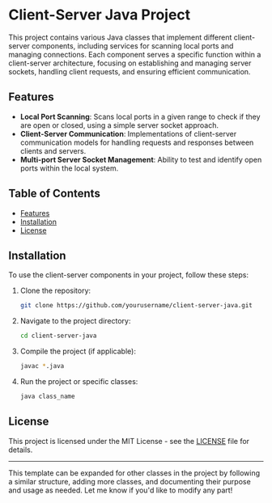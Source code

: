 # Client-Server Java Project

This project contains various Java classes that implement different client-server components, including services for scanning local ports and managing connections. Each component serves a specific function within a client-server architecture, focusing on establishing and managing server sockets, handling client requests, and ensuring efficient communication.

## Features

- **Local Port Scanning**: Scans local ports in a given range to check if they are open or closed, using a simple server socket approach.
- **Client-Server Communication**: Implementations of client-server communication models for handling requests and responses between clients and servers.
- **Multi-port Server Socket Management**: Ability to test and identify open ports within the local system.

## Table of Contents

- [Features](#features)
- [Installation](#installation)
- [License](#license)

## Installation

To use the client-server components in your project, follow these steps:

1. Clone the repository:

   ```bash
   git clone https://github.com/yourusername/client-server-java.git
   ```

2. Navigate to the project directory:

   ```bash
   cd client-server-java
   ```

3. Compile the project (if applicable):

   ```bash
   javac *.java
   ```

4. Run the project or specific classes:

   ```bash
   java class_name
   ```
## License

This project is licensed under the MIT License - see the [LICENSE](LICENSE) file for details.

---

This template can be expanded for other classes in the project by following a similar structure, adding more classes, and documenting their purpose and usage as needed. Let me know if you'd like to modify any part!

